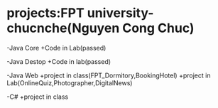 # projects:FPT university-chucnche(Nguyen Cong Chuc)

-Java Core
  +Code in Lab(passed)
   
-Java Destop
  +Code in lab(passed)
  
-Java Web
  +project in class(FPT_Dormitory,BookingHotel)
  +project in Lab(OnlineQuiz,Photographer,DigitalNews)
  
-C#
  +project in class
